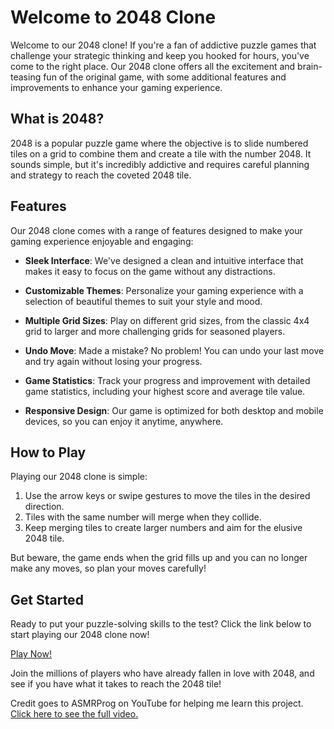 # Welcome to 2048 Clone

Welcome to our 2048 clone! If you're a fan of addictive puzzle games that challenge your strategic thinking and keep you hooked for hours, you've come to the right place. Our 2048 clone offers all the excitement and brain-teasing fun of the original game, with some additional features and improvements to enhance your gaming experience.

## What is 2048?

2048 is a popular puzzle game where the objective is to slide numbered tiles on a grid to combine them and create a tile with the number 2048. It sounds simple, but it's incredibly addictive and requires careful planning and strategy to reach the coveted 2048 tile.

## Features

Our 2048 clone comes with a range of features designed to make your gaming experience enjoyable and engaging:

- **Sleek Interface**: We've designed a clean and intuitive interface that makes it easy to focus on the game without any distractions.
  
- **Customizable Themes**: Personalize your gaming experience with a selection of beautiful themes to suit your style and mood.
  
- **Multiple Grid Sizes**: Play on different grid sizes, from the classic 4x4 grid to larger and more challenging grids for seasoned players.
  
- **Undo Move**: Made a mistake? No problem! You can undo your last move and try again without losing your progress.
  
- **Game Statistics**: Track your progress and improvement with detailed game statistics, including your highest score and average tile value.
  
- **Responsive Design**: Our game is optimized for both desktop and mobile devices, so you can enjoy it anytime, anywhere.

## How to Play

Playing our 2048 clone is simple:

1. Use the arrow keys or swipe gestures to move the tiles in the desired direction.
2. Tiles with the same number will merge when they collide.
3. Keep merging tiles to create larger numbers and aim for the elusive 2048 tile.

But beware, the game ends when the grid fills up and you can no longer make any moves, so plan your moves carefully!

## Get Started

Ready to put your puzzle-solving skills to the test? Click the link below to start playing our 2048 clone now!

[Play Now!](#) 

Join the millions of players who have already fallen in love with 2048, and see if you have what it takes to reach the 2048 tile!

Credit goes to ASMRProg on YouTube for helping me learn this project. [Click here to see the full video.](https://www.youtube.com/watch?v=rWNHIUjfsvw)